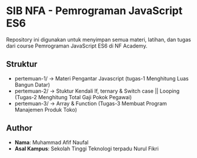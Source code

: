 # SIB NFA - Pemrograman JavaScript ES6

Repository ini digunakan untuk menyimpan semua materi, latihan, dan tugas dari course Pemrograman JavaScript ES6 di NF Academy.

## Struktur
- pertemuan-1/ → Materi Pengantar Javascript (tugas-1 Menghitung Luas Bangun Datar)
- pertemuan-2/ → Stuktur Kendali If, ternary & Switch case || Looping (Tugas-2 Menghitung Total Gaji Pokok Pegawai)
- pertemuan-3/ → Array & Function (Tugas-3 Membuat Program Manajemen Produk Toko)

## Author
- **Nama**: Muhammad Afif Naufal
- **Asal Kampus**: Sekolah Tinggi Teknologi terpadu Nurul Fikri
